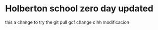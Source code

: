 # Holberton school zero day updated
this a change to try the git pull gcf change
 c
hh
modificacion 
